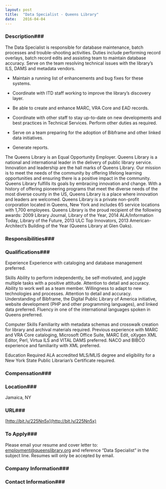 ```yaml
---
layout: post
title:  "Data Specialist - Queens Library"
date:   2016-04-04
---
```


### Description###

The Data Specialist is responsible for database maintenance, batch processes and trouble-shooting activities. Duties include performing record overlays, batch record edits and assisting team to maintain database accuracy. Serve on the team resolving technical issues with the library’s ILS, DAMS and metadata vendors. 

* Maintain a running list of enhancements and bug fixes for these systems.

* Coordinate with ITD staff working to improve the library’s discovery layer.

* Be able to create and enhance MARC, VRA Core and EAD records.

* Coordinate with other staff to stay up-to-date on new developments and best practices in Technical Services. Perform other duties as required.

* Serve on a team preparing for the adoption of Bibframe and other linked data initiatives.

* Generate reports.

The Queens Library is an Equal Opportunity Employer.
Queens Library is a national and international leader in the delivery of public library service. Innovation and leadership are the hall marks of Queens Library. Our mission is to meet the needs of the community by offering lifelong learning opportunities and ensuring there is a positive impact in the community. Queens Library fulfills its goals by embracing innovation and change. With a history of offering pioneering programs that meet the diverse needs of the most diverse county in the US, Queens Library is a place where innovation and leaders are welcomed.   Queens Library is a private non-profit corporation located in Queens, New York and includes 65 service locations with 1,700 employees.
Queens Library is the proud recipient of the following awards: 2009 Library Journal, Library of the Year, 2014 ALA/Information Today, Library of the Future, 2013 ULC Top Innovators, 2013 American-Architect’s Building of the Year (Queens Library at Glen Oaks).


### Responsibilities###




### Qualifications###

Experience
Experience with cataloging and database management preferred.

Skills
Ability to perform independently, be self-motivated, and juggle multiple tasks with a positive attitude. Attention to detail and accuracy. Ability to work well as a team member. Willingness to adapt to new technologies and processes. 
Attention to detail and accuracy. Understanding of Bibframe, the Digital Public Library of America initiative, website development (PHP and other programming languages), and linked data preferred. Fluency in one of the international languages spoken in Queens preferred.

Computer Skills
Familiarity with metadata schemas and crosswalk creation for library and archival materials required. Previous experience with MARC and VRA Core cataloging, Microsoft Office Suite, MARC Edit, oXygen XML Editor, Perl, Virtua ILS and VITAL DAMS preferred. NACO and BIBCO experience and familiarity with XML preferred.

Education Required
ALA accredited MLS/MLIS degree and eligibility for a New York State Public Librarian’s Certificate required.


### Compensation###




### Location###

Jamaica, NY


### URL###

 [http://bit.ly/225Nn5x](http://bit.ly/225Nn5x)

### To Apply###

Please email your resume and cover letter to: employment@queenslibrary.org and reference “Data Specialist” in the subject line. Resumes will only be accepted by email.


### Company Information###




### Contact Information###




